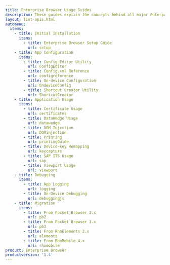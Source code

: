 ```yaml
---
title: Enterprise Browser Usage Guides
description: These guides explain the concepts behind all major Enterprise Browser features and provide specific instructions for accessing them.
layout: list-apis.html
automenu:
  items:
    - title: Initial Installation
      items:
        - title: Enterprise Browser Setup Guide
          url: setup
    - title: App Configuration
      items:
        - title: Config Editor Utility
          url: ConfigEditor
        - title: Config.xml Reference
          url: configreference
        - title: On-device Configuration
          url: OndeviceConfig
        - title: Shortcut Creator Utility
          url: ShortcutCreator
    - title: Application Usage
      items:
        - title: Certificate Usage
          url: certificates
        - title: DataWedge Usage
          url: datawedge
        - title: DOM Injection
          url: DOMinjection
        - title: Printing
          url: printingGuide
        - title: Device-key Remapping
          url: keycapture
        - title: SAP ITS Usage
          url: sap
        - title: Viewport Usage
          url: viewport
    - title: Debugging
      items:
        - title: App Logging
          url: logging
        - title: On-Device Debugging
          url: debuggingjs
    - title: Migration
      items:
        - title: From Pocket Browser 2.x
          url: pb2
        - title: From Pocket Browser 3.x
          url: pb3
        - title: From RhoElements 2.x
          url: elements
        - title: From RhoMobile 4.x
          url: rhomobile
product: Enterprise Browser
productversion: '1.4'
---
```


